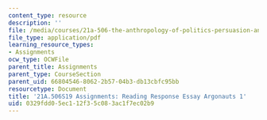```yaml
---
content_type: resource
description: ''
file: /media/courses/21a-506-the-anthropology-of-politics-persuasion-and-power-spring-2019/0329fdd05ec112f35c083ac1f7ec02b9_MIT21A_506S19_Sec1Mod2Respons1.pdf
file_type: application/pdf
learning_resource_types:
- Assignments
ocw_type: OCWFile
parent_title: Assignments
parent_type: CourseSection
parent_uid: 66804546-8062-2b57-04b3-db13cbfc95bb
resourcetype: Document
title: '21A.506S19 Assignments: Reading Response Essay Argonauts 1'
uid: 0329fdd0-5ec1-12f3-5c08-3ac1f7ec02b9
---
```

